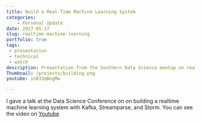 ```yaml
---
title: Build a Real Time Machine Learning System
categories:
    - Personal Update
date: 2017-05-17
slug: realtime-machine-learning
portfolio: true
tags:
 - presentation
 - technical
 - watch
description: Presentation from the Southern Data Science meetup on real time machine learning with Kafka, Streamparse, and Storm.
Thumbnail: /projects/building.png
youtube: inB33qWugMw

---
```


I gave a talk at the Data Science Conference on on building a realtime machine learning system with Kafka, Streamparse, and Storm. You can see the video on [Youtube](https://www.youtube.com/watch?v=inB33qWugMw)
